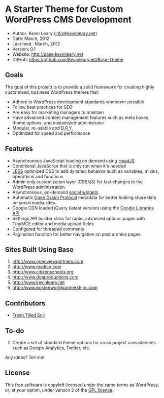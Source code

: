 # A Starter Theme for Custom WordPress CMS Development

* Author:    Kevin Leary (<info@kevinleary.net>)
* Date:      March, 2012
* Last mod.: March, 2012
* Version:   0.1
* Website:   <http://base.kevinleary.net>
* GitHub:    <https://github.com/Kevinlearynet/Base-Theme>

## Goals

The goal of this project is to provide a solid framework for creating highly customized, business WordPress themes that:

* Adhere to WordPress development standards whenever possible
* Follow best practices for SEO
* Are easy for marketing managers to maintain
* Have advanced content management features such as meta boxes, theme options, and customized administrator
* Modular, re-usable and [D.R.Y.](http://en.wikipedia.org/wiki/Don't_repeat_yourself)
* Optimized for speed and performance

## Features

* Asynchronous JavaScript loading on demand using [HeadJS](http://headjs.com/)
* Conditional JavaScript that is only run when it's needed
* [LESS](http://lesscss.org/) optimized CSS to add dynamic behavior such as variables, mixins, operations and functions
* Admin only customization layer (CSS/JS) for fast changes to the WordPress administration.
* Asynchronous, on-demand [social widgets](http://www.kevinleary.net/faster-social-sharing-widgets-ajax-jquery/).
* Automatic [Open Graph Protocol](http://ogp.me/) metadata for better looking share data on social media sites.
* Google CDN loaded jQuery (latest version) using the [Google Libraries API](http://code.google.com/apis/libraries/devguide.html)
* Settings API builder class for rapid, advanced options pages with TinyMCE editor and media upload fields
* Configured for threaded comments
* Pagination function for better navigation on post archive pages

## Sites Built Using Base

1. <http://www.openviewpartners.com>
2. <http://www.madico.com>
3. <http://www.citizenschools.org>
4. <http://www.dgaproductions.com>
4. <http://www.kevinleary.net>
4. <http://www.bostonworldpartnerships.com>

## Contributors

* [Fresh Tilled Soil](http://www.freshtilledsoil.com)

## To-do

1. Create a set of standard theme options for cross project consistencies such as Google Analytics, Twitter, etc.

Any ideas? Tell me!

## License

This free software is copyleft licensed under the same terms as WordPress, or,
at your option, under version 2 of the [GPL license](http://wordpress.org/about/gpl/).
